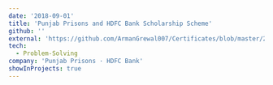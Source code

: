 ```yaml
---
date: '2018-09-01'
title: 'Punjab Prisons and HDFC Bank Scholarship Scheme'
github: ''
external: 'https://github.com/ArmanGrewal007/Certificates/blob/master/2018_09_01_PP_HDFC.pdf'
tech:
  - Problem-Solving
company: 'Punjab Prisons · HDFC Bank'
showInProjects: true
---
```



